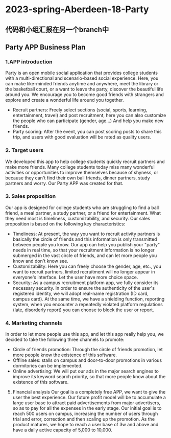 # 2023-spring-Aberdeen-18-Party
## 代码和小组汇报在另一个branch中
## Party APP Business Plan
### 1.APP introduction
Party is an open mobile social application that provides college students with a multi-directional and scenario-based social experience.
Here, you can make like-minded friends anytime and anywhere, meet the library or the basketball court, or a want to leave the party, discover the beautiful life around you. We encourage you to become good friends with strangers and explore and create a wonderful life around you together.
* Recruit partners: Freely select sections (social, sports, learning, entertainment, travel) and post recruitment, here you can also customize the people who can participate (gender, age...) And help you make new friends.
* Party scoring: After the event, you can post scoring posts to share this trip, and users with good evaluation will be rated as quality users.
### 2. Target users
We developed this app to help college students quickly recruit partners and make more friends. Many college students today miss many wonderful activities or opportunities to improve themselves because of shyness, or because they can't find their own ball friends, dinner partners, study partners and worry. Our Party APP was created for that.
### 3. Sales proposition
Our app is designed for college students who are struggling to find a ball friend, a meal partner, a study partner, or a friend for entertainment. What they need most is timeliness, customizability, and security. Our sales proposition is based on the following key characteristics:
* Timeliness: At present, the way you want to recruit activity partners is basically the circle of friends and this information is only transmitted between people you know. Our app can help you publish your "party" needs in real time, so that your recruitment information is no longer submerged in the vast circle of friends, and can let more people you know and don't know see.
* Customizability: Here you can freely choose the gender, age, etc., you want to recruit partners, limited recruitment will no longer appear in everyone's interface. Let the user have more choice space.
* Security: As a campus recruitment platform app, we fully consider its necessary security. In order to ensure the authenticity of the user's registered identity, we will adopt real-name registration (ID card, campus card). At the same time, we have a shielding function, reporting system, when you encounter a repeatedly violated platform regulations (late, disorderly report) you can choose to block the user or report.
### 4. Marketing channels
In order to let more people use this app, and let this app really help you, we decided to take the following three channels to promote:
* Circle of friends promotion: Through the circle of friends promotion, let more people know the existence of this software.
* Offline sales: stalls on campus and door-to-door promotions in various dormitories can be implemented.
* Online advertising: We will put our ads in the major search engines to improve its keyword search priority, so that more people know about the existence of this software.
5. Financial analysis
Our goal is a completely free APP, we want to give the user the best experience. Our future profit model will be to accumulate a large user base to attract paid advertisements from major advertisers, so as to pay for all the expenses in the early stage. Our initial goal is to reach 500 users on campus, increasing the number of users through trial and error, correction and then scaling up the promotion. As the product matures, we hope to reach a user base of 3w and above and have a daily active capacity of 5,000 to 10,000.
